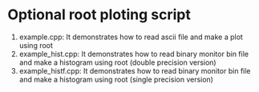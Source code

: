# Optional root ploting script
1. example.cpp: It demonstrates how to read ascii file and make a plot
using root
2. example_hist.cpp: It demonstrates how to read binary monitor bin file and
make a histogram using root (double precision version)
3. example_histf.cpp: It demonstrates how to read binary monitor bin file and
make a histogram using root (single precision version)